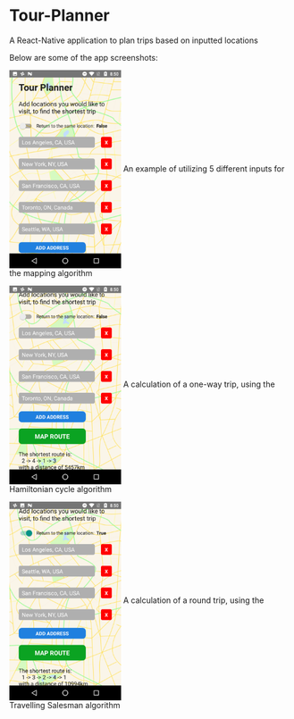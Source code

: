 # Tour-Planner
A React-Native application to plan trips based on inputted locations

Below are some of the app screenshots:

<img align="Center" alt="Input" width="200" src="img/input-locations.png" /> An example of utilizing 5 different inputs for the mapping algorithm

<img align="Center" alt="Input" width="200" src="img/one-way-trip-calc.png" /> A calculation of a one-way trip, using the Hamiltonian cycle algorithm

<img align="Center" alt="Input" width="200" src="img/round-trip-calc.png" /> A calculation of a round trip, using the Travelling Salesman algorithm